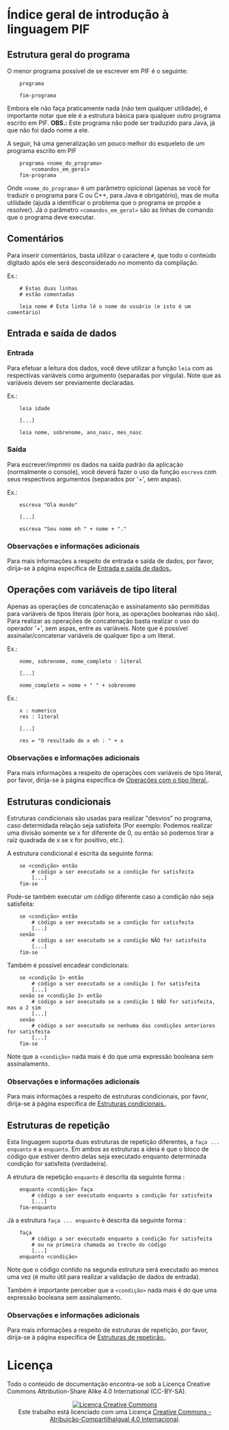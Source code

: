 # Índice geral de introdução à linguagem PIF

## Estrutura geral do programa

O menor programa possível de se escrever em PIF é o seguinte:

```
	programa
	
	fim-programa
```

Embora ele não faça praticamente nada (não tem qualquer utilidade), é importante notar que ele é a estrutura básica para qualquer outro programa escrito em PIF. **OBS.:** Este programa não pode ser traduzido para Java, já que não foi dado nome a ele.

A seguir, há uma generalização um pouco melhor do esqueleto de um programa escrito em PIF

```
	programa <nome_do_programa>
		<comandos_em_geral>
	fim-programa
```

Onde `<nome_do_programa>` é um parâmetro opicional (apenas se você for traduzir o programa para C ou C++, para Java é obrigatório), mas de muita utilidade (ajuda a identificar o problema que o programa se propõe a resolver). Já o parâmetro `<comandos_em_geral>` são as linhas de comando que o programa deve executar.

## Comentários

Para inserir comentários, basta utilizar o caractere `#`, que todo o conteúdo digitado após ele será desconsiderado no momento da compilação.

Ex.:

```
	# Estas duas linhas
	# estão comentadas
	
	leia nome # Esta linha lê o nome do usuário (e isto é um comentário)
```

## Entrada e saída de dados

### Entrada

Para efetuar a leitura dos dados, você deve utilizar a função `leia` com as respectivas variáveis como argumento (separadas por vírgula). Note que as variáveis devem ser previamente declaradas.

Ex.:

```
	leia idade
	
	[...]
	
	leia nome, sobrenome, ano_nasc, mes_nasc
```

### Saída

Para escrever/imprimir os dados na saída padrão da aplicação (normalmente o console), você deverá fazer o uso da função `escreva` com seus respectivos argumentos (separados por '+', sem aspas).

Ex.:

```
	escreva "Ola mundo"
	
	[...]
	
	escreva "Seu nome eh " + nome + "."
```

### Observações e informações adicionais

Para mais informações a respeito de entrada e saída de dados, por favor, dirija-se à página específica de [Entrada e saída de dados.](./operacoes_es.md).

## Operações com variáveis de tipo literal

Apenas as operações de concatenação e assinalamento são permitidas para variáveis de tipos literais (por hora, as operações booleanas não são).
Para realizar as operações de concatenação basta realizar o uso do operador '+', sem aspas, entre as variáveis. Note que é possível assinalar/concatenar variáveis de qualquer tipo a um literal.

Ex.:

```
	nome, sobrenome, nome_completo : literal
	
	[...]
	
	nome_completo = nome + " " + sobrenome
```

Ex.:

```
	x : numerico
	res : literal
	
	[...]
	
	res = "O resultado de x eh : " + x
```

### Observações e informações adicionais

Para mais informações a respeito de operações com variáveis de tipo literal, por favor, dirija-se à página específica de [Operações com o tipo literal.](./operacoes_literal.md).

## Estruturas condicionais

Estruturas condicionais são usadas para realizar "desvios" no programa, caso determidada relação seja satisfeita (Por exemplo: Podemos realizar uma divisão somente se x for diferente de 0, ou então só podemos tirar a raíz quadrada de x se x for positivo, etc.).

A estrutura condicional é escrita da seguinte forma:

```
	se <condição> então
		# código a ser executado se a condição for satisfeita
		[...]
	fim-se
```

Pode-se também executar um código diferente caso a condição não seja satisfeita:

```
	se <condição> então
		# código a ser executado se a condição for satisfeita
		[...]
	senão
		# código a ser executado se a condição NÃO for satisfeita
		[...]
	fim-se
```

Também é possível encadear condicionais:

```
	se <condição 1> então
		# código a ser executado se a condição 1 for satisfeita
		[...]
	senão se <condição 2> então
		# código a ser executado se a condição 1 NÃO for satisfeita, mas a 2 sim
		[...]
	senão
		# código a ser executado se nenhuma das condições anteriores for satisfeita
		[...]
	fim-se
```

Note que a `<condição>` nada mais é do que uma expressão booleana sem assinalamento.

### Observações e informações adicionais

Para mais informações a respeito de estruturas condicionais, por favor, dirija-se à página específica de [Estruturas condicionais.](./condicionais.md).

## Estruturas de repetição

Esta linguagem suporta duas estruturas de repetição diferentes, a `faça ... enquanto` e a `enquanto`. Em ambos as estruturas a ideia é que o bloco de código que estiver dentro delas seja executado enquanto determinada condição for satisfeita (verdadeira).

A etrutura de repetição `enquanto` é descrita da seguinte forma :

```
	enquanto <condição> faça
		# código a ser executado enquanto a condição for satisfeita
		[...]
	fim-enquanto
```

Já a estrutura `faça ... enquanto` é descrita da seguinte forma :

```
	faça
		# código a ser executado enquanto a condição for satisfeita
		# ou na primeira chamada ao trecho do código
		[...]
	enquanto <condição>
```

Note que o código contido na segunda estrutura será executado ao menos uma vez (é muito útil para realizar a validação de dados de entrada).

Também é importante perceber que a `<condição>` nada mais é do que uma expressão booleana sem assinalamento.

### Observações e informações adicionais

Para mais informações a respeito de estruturas de repetição, por favor, dirija-se à página específica de [Estruturas de repetição.](./repeticao.md).

# Licença

Todo o conteúdo de documentação encontra-se sob a Licença Creative Commons Attribution-Share Alike 4.0 International (CC-BY-SA).

<p align="center">
	<a rel="license" href="http://creativecommons.org/licenses/by-sa/4.0/"><img alt="Licença Creative Commons" style="border-width:0" src="https://i.creativecommons.org/l/by-sa/4.0/88x31.png" /></a><br />Este trabalho está licenciado com uma Licença <a rel="license" href="http://creativecommons.org/licenses/by-sa/4.0/">Creative Commons - Atribuição-CompartilhaIgual 4.0 Internacional</a>.
</p>
